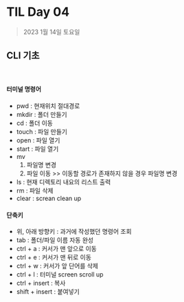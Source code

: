 # **TIL Day 04**

> 2023 1월 14일 토요일

## CLI 기초
<br/>

#### 터미널 명령어 
  - pwd : 현재위치 절대경로
   - mkdir : 폴더 만들기
   - cd : 폴더 이동
   - touch : 파일 만들기 
   - open : 파일 열기
   - start : 파일 열기 
   - mv 
     1) 파일명 변경 
     2) 파일 이동 >> 이동할 경로가 존재하지 않을 경우 파일명 변경
   - ls : 현재 디렉토리 내요의 리스트 출력
   - rm : 파일 삭제
   - clear : screan clean up




#### 단축키
- 위, 아래 방향키 : 과거에 작성했던 명령어 조회
- tab : 폴더/파일 이름 자동 완성
- ctrl + a : 커서가 맨 앞으로 이동
- ctrl + e : 커서가 맨 뒤로 이동
- ctrl + w : 커서가 앞 단어를 삭제
- ctrl + l : 터미널 screen scroll up
- ctrl + insert : 복사
- shift + insert : 붙여넣기
